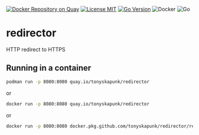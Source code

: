 [![Docker Repository on Quay](https://quay.io/repository/tonyskapunk/redirector/status "Docker Repository on Quay")](https://quay.io/repository/tonyskapunk/redirector)
[![License MIT](https://img.shields.io/github/license/tonyskapunk/redirector?style=plastic)](https://github.com/tonyskapunk/redirector/blob/main/LICENSE)
[![Go Version](https://img.shields.io/github/go-mod/go-version/tonyskapunk/redirector?style=plastic)](https://github.com/tonyskapunk/redirector/)
![Docker](https://github.com/tonyskapunk/redirector/workflows/Docker/badge.svg)
![Go](https://github.com/tonyskapunk/redirector/workflows/Go/badge.svg)


# redirector

HTTP redirect to HTTPS

## Running in a container

```bash
podman run -p 8080:8080 quay.io/tonyskapunk/redirector
```

or

```bash
docker run -p 8080:8080 quay.io/tonyskapunk/redirector
```

or

```bash
docker run -p 8080:8080 docker.pkg.github.com/tonyskapunk/redirector/redirector:latest
```
